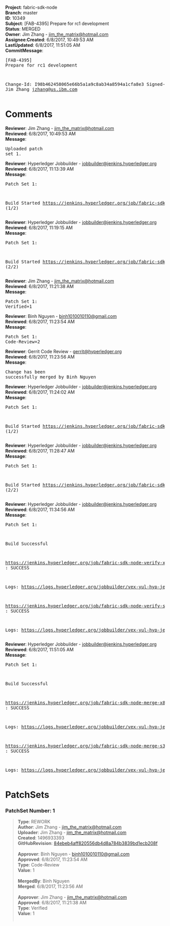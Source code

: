 <strong>Project</strong>: fabric-sdk-node</br><strong>Branch</strong>: master<br><strong>ID</strong>: 10349<br><strong>Subject</strong>: [FAB-4395] Prepare for rc1 development<br><strong>Status</strong>: MERGED<br><strong>Owner</strong>: Jim Zhang - jim_the_matrix@hotmail.com<br><strong>Assignee</strong>:<strong>Created</strong>: 6/8/2017, 10:49:53 AM<br><strong>LastUpdated</strong>: 6/8/2017, 11:51:05 AM<br><strong>CommitMessage</strong>:<br><pre>[FAB-4395] Prepare for rc1 development

Change-Id: I98b462458065e66b5a1a9c8ab34a8594a1cfa8e3
Signed-off-by: Jim Zhang <jzhang@us.ibm.com>
</pre><h1>Comments</h1><strong>Reviewer</strong>: Jim Zhang - jim_the_matrix@hotmail.com<br><strong>Reviewed</strong>: 6/8/2017, 10:49:53 AM<br><strong>Message</strong>: <pre>Uploaded patch set 1.</pre><strong>Reviewer</strong>: Hyperledger Jobbuilder - jobbuilder@jenkins.hyperledger.org<br><strong>Reviewed</strong>: 6/8/2017, 11:13:39 AM<br><strong>Message</strong>: <pre>Patch Set 1:

Build Started https://jenkins.hyperledger.org/job/fabric-sdk-node-verify-x86_64/1151/ (1/2)</pre><strong>Reviewer</strong>: Hyperledger Jobbuilder - jobbuilder@jenkins.hyperledger.org<br><strong>Reviewed</strong>: 6/8/2017, 11:19:15 AM<br><strong>Message</strong>: <pre>Patch Set 1:

Build Started https://jenkins.hyperledger.org/job/fabric-sdk-node-verify-s390x/619/ (2/2)</pre><strong>Reviewer</strong>: Jim Zhang - jim_the_matrix@hotmail.com<br><strong>Reviewed</strong>: 6/8/2017, 11:21:38 AM<br><strong>Message</strong>: <pre>Patch Set 1: Verified+1</pre><strong>Reviewer</strong>: Binh Nguyen - binh1010010110@gmail.com<br><strong>Reviewed</strong>: 6/8/2017, 11:23:54 AM<br><strong>Message</strong>: <pre>Patch Set 1: Code-Review+2</pre><strong>Reviewer</strong>: Gerrit Code Review - gerrit@hyperledger.org<br><strong>Reviewed</strong>: 6/8/2017, 11:23:56 AM<br><strong>Message</strong>: <pre>Change has been successfully merged by Binh Nguyen</pre><strong>Reviewer</strong>: Hyperledger Jobbuilder - jobbuilder@jenkins.hyperledger.org<br><strong>Reviewed</strong>: 6/8/2017, 11:24:02 AM<br><strong>Message</strong>: <pre>Patch Set 1:

Build Started https://jenkins.hyperledger.org/job/fabric-sdk-node-merge-s390x/171/ (1/2)</pre><strong>Reviewer</strong>: Hyperledger Jobbuilder - jobbuilder@jenkins.hyperledger.org<br><strong>Reviewed</strong>: 6/8/2017, 11:28:47 AM<br><strong>Message</strong>: <pre>Patch Set 1:

Build Started https://jenkins.hyperledger.org/job/fabric-sdk-node-merge-x86_64/346/ (2/2)</pre><strong>Reviewer</strong>: Hyperledger Jobbuilder - jobbuilder@jenkins.hyperledger.org<br><strong>Reviewed</strong>: 6/8/2017, 11:34:56 AM<br><strong>Message</strong>: <pre>Patch Set 1:

Build Successful 

https://jenkins.hyperledger.org/job/fabric-sdk-node-verify-x86_64/1151/ : SUCCESS

Logs: https://logs.hyperledger.org/jobbuilder/vex-yul-hyp-jenkins-1/fabric-sdk-node-verify-x86_64/1151

https://jenkins.hyperledger.org/job/fabric-sdk-node-verify-s390x/619/ : SUCCESS

Logs: https://logs.hyperledger.org/jobbuilder/vex-yul-hyp-jenkins-1/fabric-sdk-node-verify-s390x/619</pre><strong>Reviewer</strong>: Hyperledger Jobbuilder - jobbuilder@jenkins.hyperledger.org<br><strong>Reviewed</strong>: 6/8/2017, 11:51:05 AM<br><strong>Message</strong>: <pre>Patch Set 1:

Build Successful 

https://jenkins.hyperledger.org/job/fabric-sdk-node-merge-x86_64/346/ : SUCCESS

Logs: https://logs.hyperledger.org/jobbuilder/vex-yul-hyp-jenkins-1/fabric-sdk-node-merge-x86_64/346

https://jenkins.hyperledger.org/job/fabric-sdk-node-merge-s390x/171/ : SUCCESS

Logs: https://logs.hyperledger.org/jobbuilder/vex-yul-hyp-jenkins-1/fabric-sdk-node-merge-s390x/171</pre><h1>PatchSets</h1><h3>PatchSet Number: 1</h3><blockquote><strong>Type</strong>: REWORK<br><strong>Author</strong>: Jim Zhang - jim_the_matrix@hotmail.com<br><strong>Uploader</strong>: Jim Zhang - jim_the_matrix@hotmail.com<br><strong>Created</strong>: 1496933393<br><strong>GitHubRevision</strong>: [84ebeb4aff820556db4d8a784b3839bd1ecb208f](https://github.com/hyperledger/fabric-sdk-node/commit/84ebeb4aff820556db4d8a784b3839bd1ecb208f)<br><br><strong>Approver</strong>: Binh Nguyen - binh1010010110@gmail.com<br><strong>Approved</strong>: 6/8/2017, 11:23:54 AM<br><strong>Type</strong>: Code-Review<br><strong>Value</strong>: 1<br><br><strong>MergedBy</strong>: Binh Nguyen<br><strong>Merged</strong>: 6/8/2017, 11:23:56 AM<br><br><strong>Approver</strong>: Jim Zhang - jim_the_matrix@hotmail.com<br><strong>Approved</strong>: 6/8/2017, 11:21:38 AM<br><strong>Type</strong>: Verified<br><strong>Value</strong>: 1<br><br></blockquote>